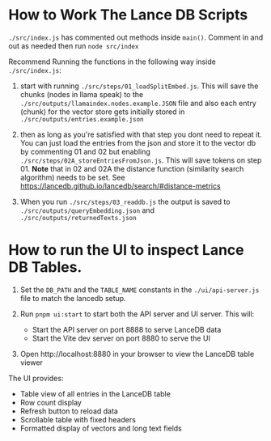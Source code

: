 # How to Work The Lance DB Scripts

`./src/index.js` has commented out methods inside `main()`. Comment in and out as needed then run `node src/index`

Recommend Running the functions in the following way inside `./src/index.js`:

1. start with running `./src/steps/01_loadSplitEmbed.js`. This will save the chunks (nodes in llama speak) to the `./src/outputs/llamaindex.nodes.example.JSON` file and also each entry (chunk) for the vector store gets initially stored in `./src/outputs/entries.example.json`

2. then as long as you're satisfied with that step you dont need to repeat it. You can just load the entries from the json and store it to the vector db by commenting 01 and 02 but enabling `./src/steps/02A_storeEntriesFromJson.js`. This will save tokens on step 01. **Note** that in 02 and 02A the distance function (similarity search algorithm) needs to be set. See https://lancedb.github.io/lancedb/search/#distance-metrics

3. When you run `./src/steps/03_readdb.js` the output is saved to `./src/outputs/queryEmbedding.json` and `./src/outputs/returnedTexts.json`

# How to run the UI to inspect Lance DB Tables.

1. Set the `DB_PATH` and the `TABLE_NAME` constants in the `./ui/api-server.js` file to match the lancedb setup.

2. Run `pnpm ui:start` to start both the API server and UI server. This will:

   - Start the API server on port 8888 to serve LanceDB data
   - Start the Vite dev server on port 8880 to serve the UI

3. Open http://localhost:8880 in your browser to view the LanceDB table viewer

The UI provides:

- Table view of all entries in the LanceDB table
- Row count display
- Refresh button to reload data
- Scrollable table with fixed headers
- Formatted display of vectors and long text fields
